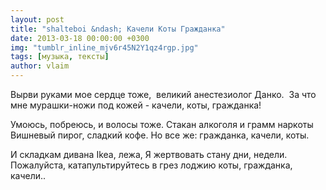 ```yaml
---
layout: post
title: "shalteboi &ndash; Качели Коты Гражданка"
date: 2013-03-18 00:00:00 +0300
img: "tumblr_inline_mjv6r45N2Y1qz4rgp.jpg"
tags: [музыка, тексты]
author: vlaim
---
```


Вырви руками мое сердце тоже, 
великий анестезиолог Данко. 
За что мне мурашки-ножи под кожей -
качели, коты, гражданка!

Умоюсь, побреюсь, и волосы тоже.
Стакан алкоголя и грамм наркоты
Вишневый пирог, сладкий кофе. Но все же:
гражданка, качели, коты.

И складкам дивана Ikea, лежа,
Я жертвовать стану дни, недели.
Пожалуйста, катапультируйтесь в грез лоджию
коты, гражданка, качели..

[](/blog/assets/img/tumblr_inline_mjv6r45N2Y1qz4rgp.jpg)